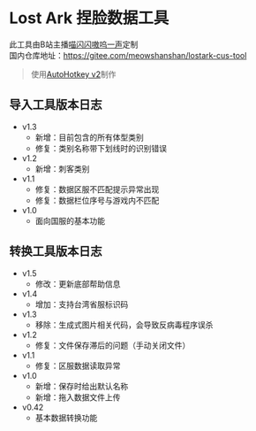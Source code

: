 # Lost Ark 捏脸数据工具

此工具由B站主播[喵闪闪嗷呜一声](https://space.bilibili.com/18422589)定制  
国内仓库地址：https://gitee.com/meowshanshan/lostark-cus-tool  
> 使用[AutoHotkey v2](https://www.autohotkey.com/)制作  


## 导入工具版本日志
- v1.3
  - 新增：目前包含的所有体型类别
  - 修复：类别名称带下划线时的识别错误
- v1.2
  - 新增：刺客类别
- v1.1
  - 修复：数据区服不匹配提示异常出现
  - 修复：数据栏位序号与游戏内不匹配
- v1.0
  - 面向国服的基本功能

## 转换工具版本日志
- v1.5
  - 修改：更新底部帮助信息
- v1.4
  - 增加：支持台湾省服标识码
- v1.3
  - 移除：生成式图片相关代码，会导致反病毒程序误杀
- v1.2
  - 修复：文件保存滞后的问题（手动关闭文件）
- v1.1
  - 修复：区服数据读取异常
- v1.0
  - 新增：保存时给出默认名称
  - 新增：拖入数据文件上传
- v0.42
  - 基本数据转换功能